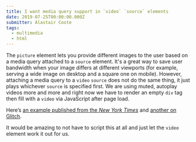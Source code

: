 ```yaml
---
title: I want media query support in `video` `source` elements
date: 2019-07-25T00:00:00.000Z
submitter: Alastair Coote
tags:
  - multimedia
  - html
---
```


The `picture` element lets you provide different images to the user based on a media query attached to a `source` element. It's a great way to save user bandwidth when your image differs at different viewports (for example, serving a wide image on desktop and a square one on mobile). However, attaching a media query to a `video` `source` does not do the same thing, it just plays whichever `source` is specified first. We are using muted, autoplay videos more and more and right now we have to render an empty `div` tag then fill with a `video` via JavaScript after page load. 

Here’s [an example published from the <cite>New York Times</cite>](https://www.nytimes.com/interactive/2019/07/22/us/politics/elizabeth-warren-selfies.html) and [another on Glitch](https://efficient-raincoat.glitch.me/).

It would be amazing to not have to script this at all and just let the `video` element work it out for us.
